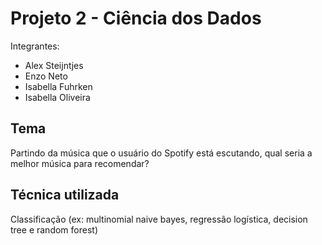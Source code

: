 # Projeto 2 - Ciência dos Dados

Integrantes: 
- Alex Steijntjes
- Enzo Neto
- Isabella Fuhrken
- Isabella Oliveira

## Tema 
Partindo da música que o usuário do Spotify está escutando, qual seria a melhor música para recomendar? 

## Técnica utilizada
Classificação (ex: multinomial naive bayes, regressão logística, decision tree e random forest)
